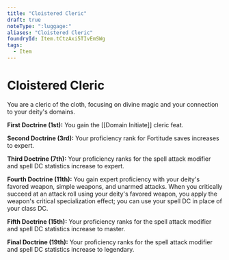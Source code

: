 ```yaml
---
title: "Cloistered Cleric"
draft: true
noteType: ":luggage:"
aliases: "Cloistered Cleric"
foundryId: Item.tCtzAxi5TIvEmSWg
tags:
  - Item
---
```


# Cloistered Cleric

You are a cleric of the cloth, focusing on divine magic and your connection to your deity's domains.

**First Doctrine (1st):** You gain the [[Domain Initiate]] cleric feat.

**Second Doctrine (3rd):** Your proficiency rank for Fortitude saves increases to expert.

**Third Doctrine (7th):** Your proficiency ranks for the spell attack modifier and spell DC statistics increase to expert.

**Fourth Doctrine (11th):** You gain expert proficiency with your deity's favored weapon, simple weapons, and unarmed attacks. When you critically succeed at an attack roll using your deity's favored weapon, you apply the weapon's critical specialization effect; you can use your spell DC in place of your class DC.

**Fifth Doctrine (15th):** Your proficiency ranks for the spell attack modifier and spell DC statistics increase to master.

**Final Doctrine (19th):** Your proficiency ranks for the spell attack modifier and spell DC statistics increase to legendary.
